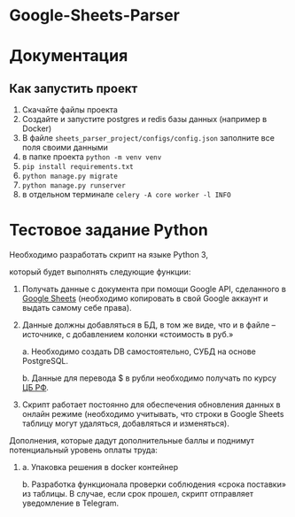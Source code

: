 # Google-Sheets-Parser

# Документация

## Как запустить проект

1. Скачайте файлы проекта
2. Создайте и запустите postgres и redis базы данных (например в Docker)
3. В файле `sheets_parser_project/configs/config.json` заполните все поля своими данными
4. в папке проекта `python -m venv venv`
5. `pip install requirements.txt`
6. `python manage.py migrate`
7. `python manage.py runserver`
8. в отдельном терминале `celery -A core worker -l INFO`

# **Тестовое задание Python**

Необходимо разработать скрипт на языке Python 3,

который будет выполнять следующие функции:

1. Получать данные с документа при помощи Google API, сделанного в [Google Sheets](https://docs.google.com/spreadsheets/d/1f-qZEX1k_3nj5cahOzntYAnvO4ignbyesVO7yuBdv_g/edit) (необходимо копировать в свой Google аккаунт и выдать самому себе права).
2. Данные должны добавляться в БД, в том же виде, что и в файле –источнике, с добавлением колонки «стоимость в руб.»

   a. Необходимо создать DB самостоятельно, СУБД на основе PostgreSQL.

   b. Данные для перевода $ в рубли необходимо получать по курсу [ЦБ РФ](https://www.cbr.ru/development/SXML/).

3. Скрипт работает постоянно для обеспечения обновления данных в онлайн режиме (необходимо учитывать, что строки в Google Sheets таблицу могут удаляться, добавляться и изменяться).

Дополнения, которые дадут дополнительные баллы и поднимут потенциальный уровень оплаты труда:

1. a. Упаковка решения в docker контейнер

   b. Разработка функционала проверки соблюдения «срока поставки» из таблицы. В случае, если срок прошел, скрипт отправляет уведомление в Telegram.
